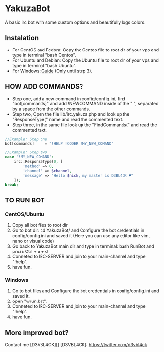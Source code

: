 # YakuzaBot
 A basic irc bot with some custom options and beautifully logs colors.

Instalation
--------

- For CentOS and Fedora: Copy the Centos file to root dir of your vps and type in terminal "bash Centos".
- For Ubuntu and Debian: Copy the Ubuntu file to root dir of your vps and type in terminal "bash Ubuntu".
- For Windows: [Guide][] (Only until step 3).

[Guide]: https://php.tutorials24x7.com/blog/how-to-install-php-7-on-windows

HOW ADD COMMANDS?
--------

- Step one, add a new command in config/config.ini, find "bot[commands]" and add !NEWCOMMAND inside of the " ", separated by a space from the other commands.
- Step two, Open the file lib/irc.yakuza.php and look up the "ResponseType(" name and read the commented text.
- Step three, in the same file look up the "FindCommands(" and read the commented text.
```php
//Example: Step one
bot[commands]     = "!HELP !CODER !MY_NEW_COMAND"

//Example: Step two
case '!MY_NEW_COMAND':
	irc::ResponseType(0, [
		'method' => 0,
		'channel' => $channel,
		'message' => "Hello $nick, my master is D3BL4CK ♥"
	]);
break;
```

TO RUN BOT
--------

### CentOS/Ubuntu
1. Copy all bot files to root dir
2. Go to bot dir: cd YakuzaBot/ and Configure the bot credentials in config/config.ini and saved it  (Here you can use any editor like vim, nano or visual code)
3. Go back to YakuzaBot main dir and type in terminal: bash RunBot and press Ctrl + a + d
4. Conneted to IRC-SERVER and join to your main-channel and type "!help".
5. have fun. 

### Windows
1. Go to bot files and Configure the bot credentials in config/config.ini and saved it.
2. open "wrun.bat".
3. Conneted to IRC-SERVER and join to your main-channel and type "!help".
4. have fun. 


More improved bot?
----------

Contact me [D3VBL4CK][]
[D3VBL4CK]: https://twitter.com/d3vbl4ck
